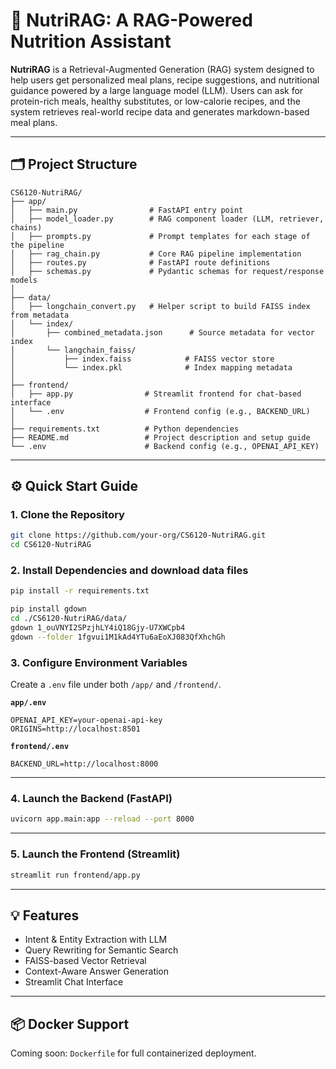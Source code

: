 # 🥦 NutriRAG: A RAG-Powered Nutrition Assistant

**NutriRAG** is a Retrieval-Augmented Generation (RAG) system designed to help users get personalized meal plans, recipe suggestions, and nutritional guidance powered by a large language model (LLM). Users can ask for protein-rich meals, healthy substitutes, or low-calorie recipes, and the system retrieves real-world recipe data and generates markdown-based meal plans.

---

## 🗂️ Project Structure

```plaintext
CS6120-NutriRAG/
├── app/
│   ├── main.py                # FastAPI entry point
│   ├── model_loader.py        # RAG component loader (LLM, retriever, chains)
│   ├── prompts.py             # Prompt templates for each stage of the pipeline
│   ├── rag_chain.py           # Core RAG pipeline implementation
│   ├── routes.py              # FastAPI route definitions
│   ├── schemas.py             # Pydantic schemas for request/response models
│
├── data/
│   ├── longchain_convert.py   # Helper script to build FAISS index from metadata
│   └── index/
│       ├── combined_metadata.json      # Source metadata for vector index
│       └── langchain_faiss/
│           ├── index.faiss            # FAISS vector store
│           └── index.pkl              # Index mapping metadata
│
├── frontend/
│   ├── app.py                # Streamlit frontend for chat-based interface
│   └── .env                  # Frontend config (e.g., BACKEND_URL)
│
├── requirements.txt          # Python dependencies
├── README.md                 # Project description and setup guide
└── .env                      # Backend config (e.g., OPENAI_API_KEY)
```

---

## ⚙️ Quick Start Guide

### 1. Clone the Repository

```bash
git clone https://github.com/your-org/CS6120-NutriRAG.git
cd CS6120-NutriRAG
```

### 2. Install Dependencies and download data files

```bash
pip install -r requirements.txt

pip install gdown
cd ./CS6120-NutriRAG/data/
gdown 1_ouVNYI2SPzjhLY4iQ18Gjy-U7XWCpb4
gdown --folder 1fgvui1M1kAd4YTu6aEoXJ083QfXhchGh
```

### 3. Configure Environment Variables

Create a `.env` file under both `/app/` and `/frontend/`.

**`app/.env`**

```env
OPENAI_API_KEY=your-openai-api-key
ORIGINS=http://localhost:8501
```

**`frontend/.env`**

```env
BACKEND_URL=http://localhost:8000
```

---

### 4. Launch the Backend (FastAPI)

```bash
uvicorn app.main:app --reload --port 8000
```

---

### 5. Launch the Frontend (Streamlit)

```bash
streamlit run frontend/app.py
```

---

## 💡 Features

- Intent & Entity Extraction with LLM
- Query Rewriting for Semantic Search
- FAISS-based Vector Retrieval
- Context-Aware Answer Generation
- Streamlit Chat Interface

---

## 📦 Docker Support

Coming soon: `Dockerfile` for full containerized deployment.
